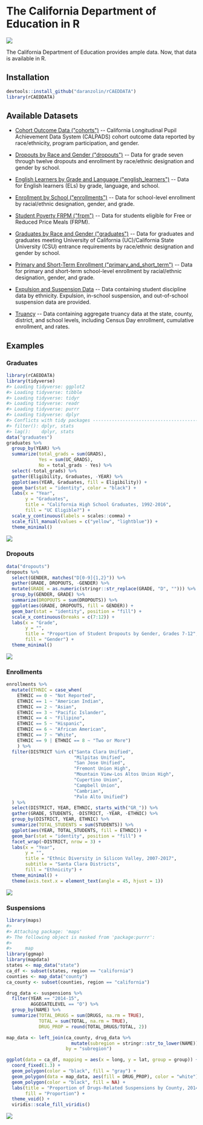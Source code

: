 <!-- README.md is generated from README.Rmd. Please edit that file -->
The California Department of Education in R
===========================================

![](https://upload.wikimedia.org/wikipedia/commons/4/40/Seal_of_the_California_Department_of_Education.jpg)

The California Department of Education provides ample data. Now, that data is available in R.

Installation
------------

``` r
devtools::install_github("daranzolin/rCAEDDATA")
library(rCAEDDATA)
```

Available Datasets
------------------

-   [Cohort Outcome Data ("cohorts")](http://www.cde.ca.gov/ds/sd/sd/filescohort.asp) -- California Longitudinal Pupil Achievement Data System (CALPADS) cohort outcome data reported by race/ethnicity, program participation, and gender.

-   [Dropouts by Race and Gender ("dropouts")](http://www.cde.ca.gov/ds/sd/sd/filesdropouts.asp) -- Data for grade seven through twelve dropouts and enrollment by race/ethnic designation and gender by school.

-   [English Learners by Grade and Language ("english\_learners")](http://www.cde.ca.gov/ds/sd/sd/fileselsch.asp) -- Data for English learners (ELs) by grade, language, and school.

-   [Enrollment by School ("enrollments")](http://www.cde.ca.gov/ds/sd/sd/filesenr.asp) -- Data for school-level enrollment by racial/ethnic designation, gender, and grade.

-   [Student Poverty FRPM ("frpm")](http://www.cde.ca.gov/ds/sd/sd/filessp.asp) -- Data for students eligible for Free or Reduced Price Meals (FRPM).

-   [Graduates by Race and Gender ("graduates")](http://www.cde.ca.gov/ds/sd/sd/filesgrads.asp) -- Data for graduates and graduates meeting University of California (UC)/California State University (CSU) entrance requirements by race/ethnic designation and gender by school.

-   [Primary and Short-Term Enrollment ("primary\_and\_short\_term")](http://www.cde.ca.gov/ds/sd/sd/filesenrps.asp) -- Data for primary and short-term school-level enrollment by racial/ethnic designation, gender, and grade.

-   [Expulsion and Suspension Data](http://www.cde.ca.gov/ds/sd/sd/filesesd.asp) -- Data containing student discipline data by ethnicity. Expulsion, in-school suspension, and out-of-school suspension data are provided.

-   [Truancy](http://www.cde.ca.gov/ds/sd/sd/filestd.asp) -- Data containing aggregate truancy data at the state, county, district, and school levels, including Census Day enrollment, cumulative enrollment, and rates.

Examples
--------

### Graduates

``` r
library(rCAEDDATA)
library(tidyverse)
#> Loading tidyverse: ggplot2
#> Loading tidyverse: tibble
#> Loading tidyverse: tidyr
#> Loading tidyverse: readr
#> Loading tidyverse: purrr
#> Loading tidyverse: dplyr
#> Conflicts with tidy packages ----------------------------------------------
#> filter(): dplyr, stats
#> lag():    dplyr, stats
data("graduates")
graduates %>% 
  group_by(YEAR) %>% 
  summarize(total_grads = sum(GRADS),
            Yes = sum(UC_GRADS),
            No = total_grads - Yes) %>%
  select(-total_grads) %>% 
  gather(Eligibility, Graduates, -YEAR) %>% 
  ggplot(aes(YEAR, Graduates, fill = Eligibility)) +
  geom_bar(stat = "identity", color = "black") +
  labs(x = "Year",
       y = "Graduates",
       title = "California High School Graduates, 1992-2016",
       fill = "UC Eligible?") +
  scale_y_continuous(labels = scales::comma) +
  scale_fill_manual(values = c("yellow", "lightblue")) +
  theme_minimal() 
```

![](README-unnamed-chunk-3-1.png)

### Dropouts

``` r
data("dropouts")
dropouts %>% 
  select(GENDER, matches("D[0-9]{1,2}")) %>% 
  gather(GRADE, DROPOUTS, -GENDER) %>% 
  mutate(GRADE = as.numeric(stringr::str_replace(GRADE, "D", ""))) %>% 
  group_by(GENDER, GRADE) %>% 
  summarize(DROPOUTS = sum(DROPOUTS)) %>% 
  ggplot(aes(GRADE, DROPOUTS, fill = GENDER)) +
  geom_bar(stat = "identity", position = "fill") +
  scale_x_continuous(breaks = c(7:12)) +
  labs(x = "Grade",
       y = "",
       title = "Proportion of Student Dropouts by Gender, Grades 7-12",
       fill = "Gender") +
  theme_minimal()
```

![](README-unnamed-chunk-4-1.png)

### Enrollments

``` r
enrollments %>% 
  mutate(ETHNIC = case_when(
    ETHNIC == 0 ~ "Not Reported",
    ETHNIC == 1 ~ "American Indian",
    ETHNIC == 2 ~ "Asian",
    ETHNIC == 3 ~ "Pacific Islander",
    ETHNIC == 4 ~ "Filipino",
    ETHNIC == 5 ~ "Hispanic",
    ETHNIC == 6 ~ "African American",
    ETHNIC == 7 ~ "White",
    ETHNIC == 9 | ETHNIC == 8 ~ "Two or More")
    ) %>% 
  filter(DISTRICT %in% c("Santa Clara Unified",
                         "Milpitas Unified",
                         "San Jose Unified",
                         "Fremont Union High",
                         "Mountain View-Los Altos Union High",
                         "Cupertino Union",
                         "Campbell Union", 
                         "Cambrian",
                         "Palo Alto Unified")
  ) %>% 
  select(DISTRICT, YEAR, ETHNIC, starts_with("GR_")) %>% 
  gather(GRADE, STUDENTS, -DISTRICT, -YEAR, -ETHNIC) %>% 
  group_by(DISTRICT, YEAR, ETHNIC) %>% 
  summarize(TOTAL_STUDENTS = sum(STUDENTS)) %>% 
  ggplot(aes(YEAR, TOTAL_STUDENTS, fill = ETHNIC)) +
  geom_bar(stat = "identity", position = "fill") +
  facet_wrap(~DISTRICT, nrow = 3) +
  labs(x = "Year",
       y = "",
       title = "Ethnic Diversity in Silicon Valley, 2007-2017",
       subtitle = "Santa Clara Districts",
       fill = "Ethnicity") +
  theme_minimal() +
  theme(axis.text.x = element_text(angle = 45, hjust = 1))
```

![](README-unnamed-chunk-5-1.png)

### Suspensions

``` r
library(maps)
#> 
#> Attaching package: 'maps'
#> The following object is masked from 'package:purrr':
#> 
#>     map
library(ggmap)
library(mapdata)
states <- map_data("state")
ca_df <- subset(states, region == "california")
counties <- map_data("county")
ca_county <- subset(counties, region == "california")

drug_data <- suspensions %>% 
  filter(YEAR == "2014-15",
         AGGEGATELEVEL == "O") %>% 
  group_by(NAME) %>% 
  summarize(TOTAL_DRUGS = sum(DRUGS, na.rm = TRUE),
            TOTAL = sum(TOTAL, na.rm = TRUE),
            DRUG_PROP = round(TOTAL_DRUGS/TOTAL, 2))

map_data <- left_join(ca_county, drug_data %>% 
                        mutate(subregion = stringr::str_to_lower(NAME)), 
                      by = "subregion")

ggplot(data = ca_df, mapping = aes(x = long, y = lat, group = group)) + 
  coord_fixed(1.3) + 
  geom_polygon(color = "black", fill = "gray") +
  geom_polygon(data = map_data, aes(fill = DRUG_PROP), color = "white") +
  geom_polygon(color = "black", fill = NA) +
  labs(title = "Proportion of Drugs-Related Suspensions by County, 2014-2015",
       fill = "Proportion") +
  theme_void() +
  viridis::scale_fill_viridis()
```

![](README-unnamed-chunk-6-1.png)
